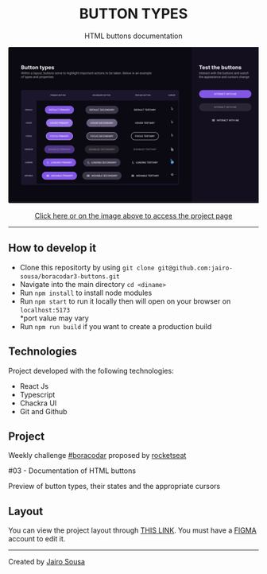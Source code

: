 <h1 align="center"> BUTTON TYPES </h1>
<p align="center">HTML buttons documentation</p>

<a align="center" href="https://serene-mochi-5dd293.netlify.app/">
  <img alt="App preview" src="./.github/preview.svg">
</a>

<p align="center">
<a href="https://serene-mochi-5dd293.netlify.app/">
  Click here or on the image above to access the project page
</a>
</p>

---

## How to develop it

- Clone this repositorty by using `git clone git@github.com:jairo-sousa/boracodar3-buttons.git`
- Navigate into the main directory `cd <diname>`
- Run `npm install` to install node modules
- Run `npm start` to run it locally then will open on your browser on `localhost:5173` </br>
  \*port value may vary
- Run `npm run build` if you want to create a production build

## Technologies

Project developed with the following technologies:

- React Js
- Typescript
- Chackra UI
- Git and Github

## Project

Weekly challenge [#boracodar](https://boracodar.dev/) proposed by [rocketseat](https://www.rocketseat.com.br/)

#03 - Documentation of HTML buttons

Preview of button types, their states and the appropriate cursors

## Layout

You can view the project layout through [THIS LINK](https://www.figma.com/community/file/1197534710257750520). You must have a [FIGMA](https://www.figma.com/) account to edit it.

---

Created by [Jairo Sousa](https://github.com/jairo-sousa)
